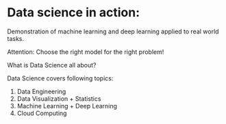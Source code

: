 # Data science in action:
Demonstration of machine learning and deep learning applied to real world tasks.

Attention: Choose the right model for the right problem!

What is Data Science all about?

Data Science covers following topics:

1.	Data Engineering
2.	Data Visualization + Statistics
3.	Machine Learning + Deep Learning
4.	Cloud Computing




